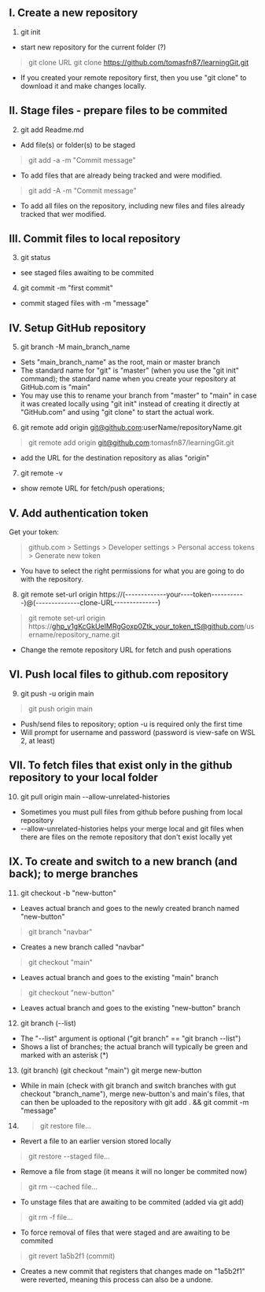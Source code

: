 I. Create a new repository
--------------------------
1) git init
 * start new repository for the current folder (?)

 > git clone URL
 > git clone https://github.com/tomasfn87/learningGit.git
 * If you created your remote repository first, then you use "git clone" to download it and make changes locally.

II. Stage files - prepare files to be commited
----------------------------------------------
2) git add Readme.md
 * Add file(s) or folder(s) to be staged

 > git add -a -m "Commit message"
 * To add files that are already being tracked and were modified.

 > git add -A -m "Commit message"
 * To add all files on the repository, including new files and files already tracked that wer modified.

III. Commit files to local repository
-------------------------------------
3) git status
 * see staged files awaiting to be commited

4) git commit -m "first commit"
 * commit staged files with -m "message"

IV. Setup GitHub repository
---------------------------
5) git branch -M main_branch_name
 * Sets "main_branch_name" as the root, main or master branch
 * The standard name for "git" is "master" (when you use the "git init" command); the standard name when you create your repository at GitHub.com is "main"
 * You may use this to rename your branch from "master" to "main" in case it was created locally using "git init" instead of creating it directly at "GitHub.com" and using "git clone" to start the actual work.

6) git remote add origin git@github.com:userName/repositoryName.git
 > git remote add origin git@github.com:tomasfn87/learningGit.git
 * add the URL for the destination repository as alias "origin"

7) git remote -v
 * show remote URL for fetch/push operations;

V. Add authentication token
---------------------------
Get your token:
> github.com > Settings > Developer settings > Personal access tokens > Generate new token

* You have to select the right permissions for what you are going to do with the repository.
8) git remote set-url origin https://(-------------your----token-----------)@(--------------clone-URL--------------)

 > git remote set-url origin https://ghp_y1gKcGkUeIMRgGoxp0Ztk_your_token_tS@github.com/username/repository_name.git
 * Change the remote repository URL for fetch and push operations

VI. Push local files to github.com repository
---------------------------------------------
9) git push -u origin main
 > git push origin main
 * Push/send files to repository; option -u is required only the first time
 * Will prompt for username and password (password is view-safe on WSL 2, at least)

VII. To fetch files that exist only in the github repository to your local folder
---------------------------------------------------------------------------------
10) git pull origin main --allow-unrelated-histories
 * Sometimes you must pull files from github before pushing from local repository
 * --allow-unrelated-histories helps your merge local and git files when there are files on the remote repository that don't exist locally yet

IX. To create and switch to a new branch (and back); to merge branches
----------------------------------------------------------------------
11) git checkout -b "new-button"
 * Leaves actual branch and goes to the newly created branch named "new-button"

 > git branch "navbar"
 * Creates a new branch called "navbar"

 > git checkout "main"
 * Leaves actual branch and goes to the existing "main" branch

 > git checkout "new-button"
 * Leaves actual branch and goes to the existing "new-button" branch

12) git branch (--list) 
 * The "--list" argument is optional ("git branch" == "git branch --list")
 * Shows a list of branches; the actual branch will typically be green and marked with an asterisk (*)

13) (git branch) (git checkout "main") git merge new-button
 * While in main (check with git branch and switch branches with gut checkout "branch_name"), merge new-button's and main's files, that can then be uploaded to the repository with git add . && git commit -m "message"

14) > git restore file... 
   * Revert a file to an earlier version stored locally

   > git restore --staged file...
   * Remove a file from stage (it means it will no longer be commited now)

   > git rm --cached file...
   * To unstage files that are awaiting to be commited (added via git add)
   
   > git rm -f file...
   * To force removal of files that were staged and are awaiting to be commited
   
   > git revert 1a5b2f1 (commit)
   * Creates a new commit that registers that changes made on "1a5b2f1" were reverted, meaning this process can also be a undone.